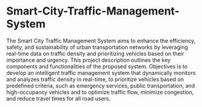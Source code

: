 # Smart-City-Traffic-Management-System
The Smart City Traffic Management System aims to enhance the efficiency, safety, and sustainability of urban transportation networks by leveraging real-time data on traffic density and prioritizing vehicles based on their importance and urgency. This project description outlines the key components and functionalities of the proposed system.
Objectives is to develop an intelligent traffic management system that dynamically monitors and analyzes traffic density in real-time, to prioritize vehicles based on predefined criteria, such as emergency services, public transportation, and high-occupancy vehicles and to optimize traffic flow, minimize congestion, and reduce travel times for all road users.

